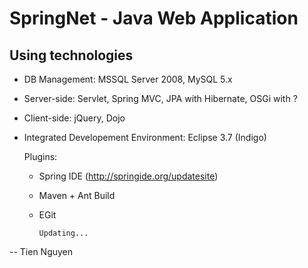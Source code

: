 SpringNet - Java Web Application
========================================


Using technologies
------------------

* DB Management: MSSQL Server 2008, MySQL 5.x

* Server-side: Servlet, Spring MVC, JPA with Hibernate, OSGi with ?

* Client-side: jQuery, Dojo

* Integrated Developement Environment: Eclipse 3.7 (Indigo)

    Plugins:

  * Spring IDE (http://springide.org/updatesite)
  * Maven + Ant Build
  * EGit


        Updating...

--
Tien Nguyen
